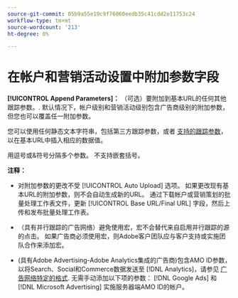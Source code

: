 ```yaml
---
source-git-commit: 05b9a55e19c9f76060eedb35c41cdd2e11753c24
workflow-type: tm+mt
source-wordcount: '213'
ht-degree: 0%

---
```

# 在帐户和营销活动设置中附加参数字段

**[!UICONTROL Append Parameters]：** （可选）要附加到基本URL的任何其他跟踪参数。<!-- When account uses setting append_param_to_tt_fus, then we add append parameters to the tracking templates OR the landing page suffixes instead (not sure how we determine which) -->. 默认情况下，帐户级别和营销活动级别包含广告商级别的附加参数，但您也可以覆盖任一附加参数。

您可以使用任何静态文本字符串，包括第三方跟踪参数，或者 [支持的跟踪参数](/help/search-social-commerce/tracking/click-tracking-urls-optional-parameters.md)，以在基本URL中插入相应的数据值。

用逗号或&amp;符号分隔多个参数。 不支持嵌套括号。

**注释：**

* 对附加参数的更改不受 [!UICONTROL Auto Upload] 选项。 如果更改现有基本URL的附加参数，则不会自动生成新的URL。 通过下载帐户或营销策划的批量处理工作表文件，更新 [!UICONTROL Base URL/Final URL] 字段，然后上传和发布批量处理工作表。

* （具有并行跟踪的广告网络）避免使用宏，宏不会替代来自启用并行跟踪的源的点击。 如果广告商必须使用宏，则Adobe客户团队应与客户支持或实施团队合作来添加宏。

* (具有Adobe Advertising-Adobe Analytics集成的广告商)包含AMO ID参数，以将Search、Social和Commerce数据发送至 [!DNL Analytics]，请参见 [广告网络特定的格式](/help/integrations/analytics/ids.md#amo-id-formats). 无需手动添加以下项的参数： [!DNL Google Ads] 和 [!DNL Microsoft Advertising] 实施服务器端AMO ID的帐户。
